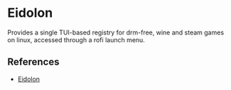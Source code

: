 # Eidolon

Provides a single TUI-based registry for drm-free, wine and steam games on
linux, accessed through a rofi launch menu.

## References

- [Eidolon](https://git.sr.ht/~nicohman/eidolon)
